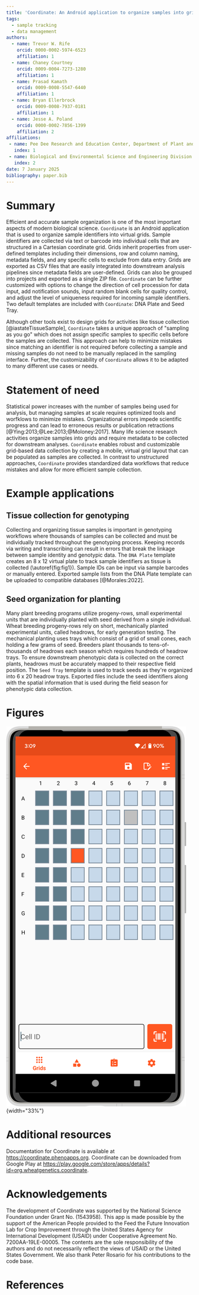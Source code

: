 ```yaml
---
title: 'Coordinate: An Android application to organize samples into grids'
tags:
  - sample tracking
  - data management
authors:
  - name: Trevor W. Rife
    orcid: 0000-0002-5974-6523
    affiliation: 1
  - name: Chaney Courtney
    orcid: 0009-0004-7273-1280
    affiliation: 1
  - name: Prasad Kamath
    orcid: 0009-0008-5547-6440
    affiliation: 1
  - name: Bryan Ellerbrock
    orcid: 0009-0008-7937-0181
    affiliation: 1
  - name: Jesse A. Poland
    orcid: 0000-0002-7856-1399
    affiliation: 2
affiliations:
 - name: Pee Dee Research and Education Center, Department of Plant and Environmental Sciences, Clemson University, United States of America
   index: 1
 - name: Biological and Environmental Science and Engineering Division and Center for Desert Agriculture, King Abdullah University of Science and Technology, Thuwal, Saudi Arabia
   index: 2
date: 7 January 2025
bibliography: paper.bib
---
```


# Summary

Efficient and accurate sample organization is one of the most important aspects of modern biological science. `Coordinate` is an Android application that is used to organize sample identifiers into virtual grids. Sample identifiers are collected via text or barcode into individual cells that are structured in a Cartesian coordinate grid. Grids inherit properties from user-defined templates including their dimensions, row and column naming, metadata fields, and any specific cells to exclude from data entry. Grids are exported as CSV files that are easily integrated into downstream analysis pipelines since metadata fields are user-defined. Grids can also be grouped into projects and exported as a single ZIP file. `Coordinate` can be further customized with options to change the direction of cell procession for data input, add notification sounds, input random blank cells for quality control, and adjust the level of uniqueness required for incoming sample identifiers. Two default templates are included with `Coordinate`: DNA Plate and Seed Tray.

Although other tools exist to design grids for activities like tissue collection [@iastateTissueSample], `Coordinate` takes a unique approach of "sampling as you go" which does not assign specific samples to specific cells before the samples are collected. This approach can help to minimize mistakes since matching an identifier is not required before collecting a sample and missing samples do not need to be manually replaced in the sampling interface. Further, the customizability of `Coordinate` allows it to be adapted to many different use cases or needs.

# Statement of need

Statistical power increases with the number of samples being used for analysis, but managing samples at scale requires optimized tools and worfklows to minimize mistakes. Organizational errors impede scientific progress and can lead to erroneous results or publication retractions [@Ying:2013;@Lee:2013;@Moloney:2017]. Many life science research activities organize samples into grids and require metadata to be collected for downstream analyses. `Coordinate` enables robust and customizable grid-based data collection by creating a mobile, virtual grid layout that can be populated as samples are collected. In contrast to unstructured approaches, `Coordinate` provides standardized data workflows that reduce mistakes and allow for more efficient sample collection.

# Example applications

## Tissue collection for genotyping

Collecting and organizing tissue samples is important in genotyping workflows where thousands of samples can be collected and must be individually tracked throughout the genotyping process. Keeping records via writing and transcribing can result in errors that break the linkage between sample identity and genotypic data. The `DNA Plate` template creates an 8 x 12 virtual plate to track sample identifiers as tissue is collected (\autoref{fig:fig1}). Sample IDs can be input via sample barcodes or manually entered. Exported sample lists from the DNA Plate template can be uploaded to compatible databases [@Morales:2022].

## Seed organization for planting

Many plant breeding programs utilize progeny-rows, small experimental units that are individually planted with seed derived from a single individual. Wheat breeding progeny-rows rely on short, mechanically planted experimental units, called headrows, for early generation testing. The mechanical planting uses trays which consist of a grid of small cones, each holding a few grams of seed. Breeders plant thousands to tens-of-thousands of headrows each season which requires hundreds of headrow trays. To ensure downstream phenotypic data is collected on the correct plants, headrows must be accurately mapped to their respective field position. The `Seed Tray` template is used to track seeds as they're organized into 6 x 20 headrow trays. Exported files include the seed identifiers along with the spatial information that is used during the field season for phenotypic data collection.

# Figures

![A partially-filled grid that was created with the DNA Plate template. \label{fig:fig1}](figures/1_dna_plate.png){width="33%"}

# Additional resources

Documentation for Coordinate is available at https://coordinate.phenoapps.org. Coordinate can be downloaded from Google Play at https://play.google.com/store/apps/details?id=org.wheatgenetics.coordinate.

# Acknowledgements

The development of Coordinate was supported by the National Science Foundation under Grant No. (1543958). This app is made possible by the support of the American People provided to the Feed the Future Innovation Lab for Crop Improvement through the United States Agency for International Development (USAID) under Cooperative Agreement No. 7200AA-19LE-00005. The contents are the sole responsibility of the authors and do not necessarily reflect the views of USAID or the United States Government. We also thank Peter Rosario for his contributions to the code base.

# References
